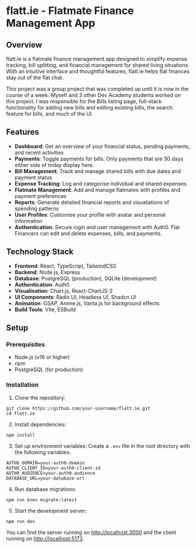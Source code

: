 # flatt.ie - Flatmate Finance Management App

## Overview

flatt.ie is a flatmate finance management app designed to simplify expense tracking, bill splitting, and financial management for shared living situations. With an intuitive interface and thoughtful features, flatt.ie helps flat finances stay out of the flat chat.

This project was a group project that was completed up until it is now in the course of a week. Myself and 3 other Dev Academy students worked on this project. I was responsible for the Bills listing page, full-stack functionality for adding new bills and editing existing bills, the search feature for bills, and much of the UI. 

## Features

- **Dashboard**: Get an overview of your financial status, pending payments, and recent activities
- **Payments**: Toggle payments for bills. Only payments that are 30 days either side of today display here. 
- **Bill Management**: Track and manage shared bills with due dates and payment status
- **Expense Tracking**: Log and categorise individual and shared expenses
- **Flatmate Management**: Add and manage flatmates with profiles and payment preferences
- **Reports**: Generate detailed financial reports and visualiations of spending patterns
- **User Profiles**: Customise your profile with avatar and personal information
- **Authentication**: Secure login and user management with Auth0. Flat Financers can edit and delete expenses, bills, and payments.

## Technology Stack

- **Frontend**: React, TypeScript, TailwindCSS
- **Backend**: Node.js, Express
- **Database**: PostgreSQL (production), SQLite (development)
- **Authentication**: Auth0
- **Visualisation**: Chart.js, React-ChartJS-2
- **UI Components**: Radix UI, Headless UI, Shadcn UI
- **Animation**: GSAP, Anime.js, Vanta.js for background effects
- **Build Tools**: Vite, ESBuild

## Setup

### Prerequisites

- Node.js (v16 or higher)
- npm 
- PostgreSQL (for production)

### Installation

1. Clone the repository:
```
git clone https://github.com/your-username/flatt.ie.git
cd flatt.ie
```

2. Install dependencies:
```
npm install
```

3. Set up environment variables:
Create a `.env` file in the root directory with the following variables:
```
AUTH0_DOMAIN=your-auth0-domain
AUTH0_CLIENT_ID=your-auth0-client-id
AUTH0_AUDIENCE=your-auth0-audience
DATABASE_URL=your-database-url
```

4. Run database migrations:
```
npm run knex migrate:latest
```

5. Start the development server:
```
npm run dev
```

You can find the server running on [http://localhost:3000](http://localhost:3000) and the client running on [http://localhost:5173](http://localhost:5173).

